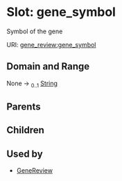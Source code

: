 
# Slot: gene_symbol

Symbol of the gene

URI: [gene_review:gene_symbol](https://w3id.org/ai4curation/gene_review/gene_symbol)


## Domain and Range

None &#8594;  <sub>0..1</sub> [String](types/String.md)

## Parents


## Children


## Used by

 * [GeneReview](GeneReview.md)
